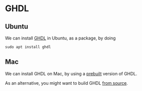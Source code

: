 # GHDL

## Ubuntu

We can install [GHDL](https://github.com/ghdl/ghdl) in Ubuntu, as a package, by doing

    sudo apt install ghdl

## Mac

We can install GHDL on Mac, by using a
[prebuilt](ghdl_mac_prebuilt.md) version of GHDL.

As an alternative, you might want to build GHDL
[from source](https://ghdl.github.io/ghdl/development/building/index.html).
